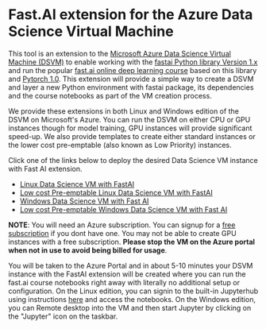 # Fast.AI extension for the Azure Data Science Virtual Machine

This tool is an extension to the [Microsoft Azure Data Science Virtual Machine (DSVM)](http://aka.ms/dsvm) to enable working with the [fastai Python library Version 1.x](http://docs.fast.ai/) and run the popular [fast.ai online deep learning course](https://www.fast.ai/) based on this library and [Pytorch 1.0](https://pytorch.org/). 
This extension will provide a simple way to create a DSVM and layer a new Python environment with fastai package, its dependencies and the course notebooks as part of the VM creation process. 

We provide these extensions in both Linux and Windows edition of the DSVM on Microsoft's Azure.  You can run the DSVM on either CPU or GPU instances though for model training, GPU instances will provide significant speed-up. We also provide templates to create either standard instances or the lower cost pre-emptable (also known as Low Priority) instances. 


Click one of the links below to deploy the desired Data Science VM instance with Fast AI extension. 

* [Linux Data Science VM with FastAI](https://portal.azure.com/#create/Microsoft.Template/uri/https%3A%2F%2Fraw.githubusercontent.com%2FAzure%2FDataScienceVM%2Fmaster%2FExtensions%2Ffastaiv1%2FazuredeployLinux.json)
* [Low cost Pre-emptable Linux Data Science VM with FastAI](https://portal.azure.com/#create/Microsoft.Template/uri/https%3A%2F%2Fraw.githubusercontent.com%2FAzure%2FDataScienceVM%2Fmaster%2FExtensions%2Ffastaiv1%2FazuredeployLinuxPreemptable.json)
* [Windows Data Science VM with Fast AI](https://portal.azure.com/#create/Microsoft.Template/uri/https%3A%2F%2Fraw.githubusercontent.com%2FAzure%2FDataScienceVM%2Fmaster%2FExtensions%2Ffastaiv1%2FazuredeployWindows.json)
* [Low cost Pre-emptable Windows Data Science VM with Fast AI](https://portal.azure.com/#create/Microsoft.Template/uri/https%3A%2F%2Fraw.githubusercontent.com%2FAzure%2FDataScienceVM%2Fmaster%2FExtensions%2Ffastaiv1%2FazuredeployWindowsPreemptable.json)

**NOTE**: You will need an Azure subscription. You can signup for a [free subscription](https://azure.microsoft.com/free) 
if you dont have one. You may not be able to create GPU instances with a free subscription. **Please stop the VM on the Azure portal when not in use to avoid being billed for usage**. 


You will be taken to the Azure Portal and in about 5-10 minutes your DSVM instance with the FastAI extension will be created where you can run the fast.ai course notebooks right away with literally no additional setup or configuration. On the Linux edition, you can signin to the built-in Jupyterhub using instructions [here](https://docs.microsoft.com/azure/machine-learning/data-science-virtual-machine/dsvm-ubuntu-intro#jupyterhub-and-jupyterlab) and access the notebooks. On the Windows edition, you can Remote desktop into the VM and then start Jupyter by clicking on the "Jupyter" icon on the taskbar. 


